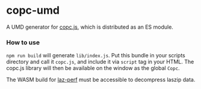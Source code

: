 # copc-umd

A UMD generator for [copc.js](https://github.com/connormanning/copc.js), which
is distributed as an ES module.

### How to use
`npm run build` will generate `lib/index.js`.  Put this bundle in your scripts
directory and call it `copc.js`, and include it via `script` tag in your HTML.
The copc.js library will then be available on the window as the global `Copc`.

The WASM build for [laz-perf](https://www.npmjs.com/package/laz-perf) must be
accessible to decompress laszip data.
